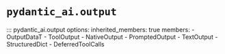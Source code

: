 # `pydantic_ai.output`

::: pydantic_ai.output
    options:
        inherited_members: true
        members:
            - OutputDataT
            - ToolOutput
            - NativeOutput
            - PromptedOutput
            - TextOutput
            - StructuredDict
            - DeferredToolCalls
